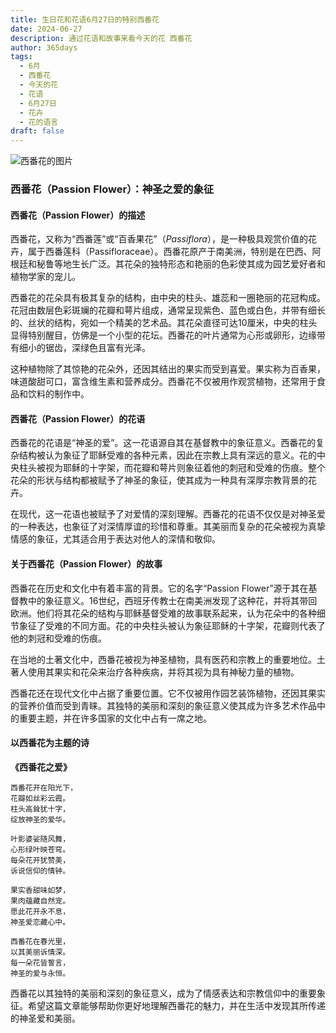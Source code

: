 ```yaml
---
title: 生日花和花语6月27日的特别西番花
date: 2024-06-27
description: 通过花语和故事来看今天的花 西番花
author: 365days
tags:
  - 6月
  - 西番花
  - 今天的花
  - 花语
  - 6月27日
  - 花卉
  - 花的语言
draft: false
---
```



![西番花的图片](https://cdn.pixabay.com/photo/2016/10/06/03/32/watch-flowers-1718103_1280.jpg#center#center)


### 西番花（Passion Flower）：神圣之爱的象征

#### 西番花（Passion Flower）的描述

西番花，又称为“西番莲”或“百香果花”（*Passiflora*），是一种极具观赏价值的花卉，属于西番莲科（Passifloraceae）。西番花原产于南美洲，特别是在巴西、阿根廷和秘鲁等地生长广泛。其花朵的独特形态和艳丽的色彩使其成为园艺爱好者和植物学家的宠儿。

西番花的花朵具有极其复杂的结构，由中央的柱头、雄蕊和一圈艳丽的花冠构成。花冠由数层色彩斑斓的花瓣和萼片组成，通常呈现紫色、蓝色或白色，并带有细长的、丝状的结构，宛如一个精美的艺术品。其花朵直径可达10厘米，中央的柱头显得特别醒目，仿佛是一个小型的花坛。西番花的叶片通常为心形或卵形，边缘带有细小的锯齿，深绿色且富有光泽。

这种植物除了其惊艳的花朵外，还因其结出的果实而受到喜爱。果实称为百香果，味道酸甜可口，富含维生素和营养成分。西番花不仅被用作观赏植物，还常用于食品和饮料的制作中。

#### 西番花（Passion Flower）的花语

西番花的花语是“神圣的爱”。这一花语源自其在基督教中的象征意义。西番花的复杂结构被认为象征了耶稣受难的各种元素，因此在宗教上具有深远的意义。花的中央柱头被视为耶稣的十字架，而花瓣和萼片则象征着他的刺冠和受难的伤痕。整个花朵的形状与结构都被赋予了神圣的象征，使其成为一种具有深厚宗教背景的花卉。

在现代，这一花语也被赋予了对爱情的深刻理解。西番花的花语不仅仅是对神圣爱的一种表达，也象征了对深情厚谊的珍惜和尊重。其美丽而复杂的花朵被视为真挚情感的象征，尤其适合用于表达对他人的深情和敬仰。

#### 关于西番花（Passion Flower）的故事

西番花在历史和文化中有着丰富的背景。它的名字“Passion Flower”源于其在基督教中的象征意义。16世纪，西班牙传教士在南美洲发现了这种花，并将其带回欧洲。他们将其花朵的结构与耶稣基督受难的故事联系起来，认为花朵中的各种细节象征了受难的不同方面。花的中央柱头被认为象征耶稣的十字架，花瓣则代表了他的刺冠和受难的伤痕。

在当地的土著文化中，西番花被视为神圣植物，具有医药和宗教上的重要地位。土著人使用其果实和花朵来治疗各种疾病，并将其视为具有神秘力量的植物。

西番花还在现代文化中占据了重要位置。它不仅被用作园艺装饰植物，还因其果实的营养价值而受到青睐。其独特的美丽和深刻的象征意义使其成为许多艺术作品中的重要主题，并在许多国家的文化中占有一席之地。

#### 以西番花为主题的诗

**《西番花之爱》**

	西番花开在阳光下，  
	花瓣如丝彩云霞。  
	柱头高耸犹十字，  
	绽放神圣的爱华。
	
	叶影婆娑随风舞，  
	心形绿叶映苍穹。  
	每朵花开犹赞美，  
	诉说信仰的情钟。
	
	果实香甜味如梦，  
	果肉蕴藏自然宠。  
	愿此花开永不息，  
	神圣爱恋藏心中。
	
	西番花在春光里，  
	以其美丽诉情深。  
	每一朵花皆誓言，  
	神圣的爱与永恒。

西番花以其独特的美丽和深刻的象征意义，成为了情感表达和宗教信仰中的重要象征。希望这篇文章能够帮助你更好地理解西番花的魅力，并在生活中发现其所传递的神圣爱和美丽。